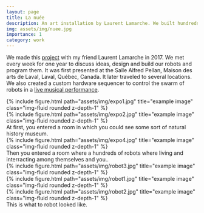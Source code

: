 ```yaml
---
layout: page
title: La nuée
description: An art installation by Laurent Lamarche. We built hundreds of robots communicating and interacting through light.
img: assets/img/nuee.jpg
importance: 1
category: work
---
```


We made this [project](https://laurentlamarche.com/la-nuee-2017) with my friend Laurent Lamarche in 2017. We met every week for one year to discuss ideas, design and build our robots and program them. It was first presented at the Salle Alfred Pellan, Maison des arts de Laval, Laval, Québec, Canada. It later traveled to several locations. We also created a custom hardware sequencer to control the swarm of robots in a [live musical performance](https://youtu.be/lfCTOPWKOoI).


<div class="row justify-content-sm-center">
    <div class="col-sm mt-3 mt-md-0">
        {% include figure.html path="assets/img/expo1.jpg" title="example image" class="img-fluid rounded z-depth-1" %}
    </div>
    <div class="col-sm mt-3 mt-md-0">
        {% include figure.html path="assets/img/expo2.jpg" title="example image" class="img-fluid rounded z-depth-1" %}
    </div>
</div>
<div class="caption">
    At first, you entered a room in which you could see some sort of natural history museum. 
</div>




<div class="row">
    <div class="col-sm mt-3 mt-md-0">
        {% include figure.html path="assets/img/expo4.jpg" title="example image" class="img-fluid rounded z-depth-1" %}
    </div>
</div>
<div class="caption">
    Then you entered a room where a hundreds of robots where living and interracting among themselves and you..
</div>


<div class="row">
    <div class="col-sm mt-3 mt-md-0">
        {% include figure.html path="assets/img/robot3.jpg" title="example image" class="img-fluid rounded z-depth-1" %}
    </div>
    <div class="col-sm mt-3 mt-md-0">
        {% include figure.html path="assets/img/robot1.jpg" title="example image" class="img-fluid rounded z-depth-1" %}
    </div>
    <div class="col-sm mt-3 mt-md-0">
        {% include figure.html path="assets/img/robot2.jpg" title="example image" class="img-fluid rounded z-depth-1" %}
    </div>
</div>
<div class="caption">
    This is what to robot looked like.
</div>

